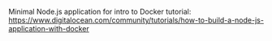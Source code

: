 Minimal Node.js application for intro to Docker tutorial: https://www.digitalocean.com/community/tutorials/how-to-build-a-node-js-application-with-docker
